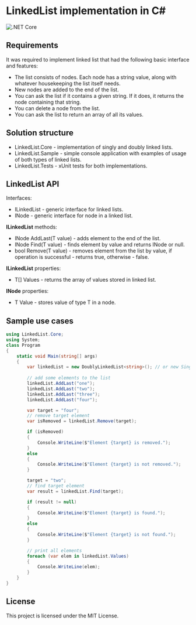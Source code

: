 # LinkedList implementation in C#

![.NET Core](https://github.com/a2ncer/LinkedList/workflows/.NET%20Core/badge.svg?branch=master)

## Requirements

It was required to implement linked list that had the following basic interface and features:
   - The list consists of nodes. Each node has a string value, along with whatever
housekeeping the list itself needs.
   - New nodes are added to the end of the list.
   - You can ask the list if it contains a given string. If it does, it returns the node
containing that string.
   - You can delete a node from the list.
   - You can ask the list to return an array of all its values.

## Solution structure
- LinkedList.Core - implementation of singly and doubly linked lists.
- LinkedList.Sample - simple console application with examples of usage of both types of linked lists.
- LinkedList.Tests - xUnit tests for both implementations.

## LinkedList API
Interfaces:
- ILinkedList<T> - generic interface for linked lists.
- INode<T> - generic interface for node in a linked list.

**ILinkedList<T>** methods:
- INode<T> AddLast(T value) - adds element to the end of the list.
- INode<T> Find(T value) - finds element by value and returns INode<T> or null.
- bool Remove(T value) - removes element from the list by value, if operation is successful - returns true, otherwise - false.

**ILinkedList<T>** properties:
- T[] Values - returns the array of values stored in linked list.

**INode<T>** properties:
- T Value - stores value of type T in a node.

## Sample use cases
```c#
using LinkedList.Core;
using System;
class Program
{
    static void Main(string[] args)
    {
        var linkedList = new DoublyLinkedList<string>(); // or new SinglyLinkedList<string>();
        
        // add some elements to the list
        linkedList.AddLast("one");
        linkedList.AddLast("two");
        linkedList.AddLast("three");
        linkedList.AddLast("four");

        var target = "four";
        // remove target element
        var isRemoved = linkedList.Remove(target);

        if (isRemoved)
        {
            Console.WriteLine($"Element {target} is removed.");
        }
        else
        {
            Console.WriteLine($"Element {target} is not removed.");
        }

        target = "two";
        // find target element
        var result = linkedList.Find(target);

        if (result != null)
        {
            Console.WriteLine($"Element {target} is found.");
        }
        else
        {
            Console.WriteLine($"Element {target} is not found.");
        }

        // print all elements
        foreach (var elem in linkedList.Values)
        {
            Console.WriteLine(elem);
        }
    }
}
 ```

## License
This project is licensed under the MIT License.
